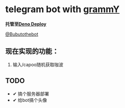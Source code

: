 # telegram bot with [grammY](https://grammy.dev/zh/ "grammY")
**托管至[Deno Deploy](https://dash.deno.com "Deno Deploy")**

[@Bubutothebot](https://t.me/Bubutothebot "@Bubutothebot")

## 现在实现的功能：
1. 输入/capoo随机获取咖波



## TODO

- ✔ 搞个服务器部署
- ✔ 给bot搞个头像
